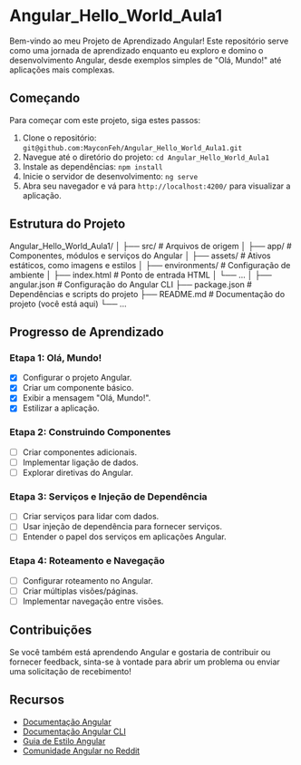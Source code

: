 # Angular_Hello_World_Aula1

Bem-vindo ao meu Projeto de Aprendizado Angular! Este repositório serve como uma jornada de aprendizado enquanto eu exploro e domino o desenvolvimento Angular, desde exemplos simples de "Olá, Mundo!" até aplicações mais complexas.

## Começando

Para começar com este projeto, siga estes passos:

1. Clone o repositório: `git@github.com:MayconFeh/Angular_Hello_World_Aula1.git`
2. Navegue até o diretório do projeto: `cd Angular_Hello_World_Aula1`
3. Instale as dependências: `npm install`
4. Inicie o servidor de desenvolvimento: `ng serve`
5. Abra seu navegador e vá para `http://localhost:4200/` para visualizar a aplicação.

## Estrutura do Projeto

Angular_Hello_World_Aula1/
│
├── src/ # Arquivos de origem
│ ├── app/ # Componentes, módulos e serviços do Angular
│ ├── assets/ # Ativos estáticos, como imagens e estilos
│ ├── environments/ # Configuração de ambiente
│ ├── index.html # Ponto de entrada HTML
│ └── ...
│
├── angular.json # Configuração do Angular CLI
├── package.json # Dependências e scripts do projeto
├── README.md # Documentação do projeto (você está aqui)
└── ...

## Progresso de Aprendizado

### Etapa 1: Olá, Mundo!

- [x] Configurar o projeto Angular.
- [x] Criar um componente básico.
- [x] Exibir a mensagem "Olá, Mundo!".
- [x] Estilizar a aplicação.

### Etapa 2: Construindo Componentes

- [ ] Criar componentes adicionais.
- [ ] Implementar ligação de dados.
- [ ] Explorar diretivas do Angular.

### Etapa 3: Serviços e Injeção de Dependência

- [ ] Criar serviços para lidar com dados.
- [ ] Usar injeção de dependência para fornecer serviços.
- [ ] Entender o papel dos serviços em aplicações Angular.

### Etapa 4: Roteamento e Navegação

- [ ] Configurar roteamento no Angular.
- [ ] Criar múltiplas visões/páginas.
- [ ] Implementar navegação entre visões.

## Contribuições

Se você também está aprendendo Angular e gostaria de contribuir ou fornecer feedback, sinta-se à vontade para abrir um problema ou enviar uma solicitação de recebimento!

## Recursos

- [Documentação Angular](https://angular.io/docs)
- [Documentação Angular CLI](https://angular.io/cli)
- [Guia de Estilo Angular](https://angular.io/guide/styleguide)
- [Comunidade Angular no Reddit](https://www.reddit.com/r/Angular2/)
